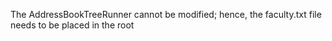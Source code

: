 The AddressBookTreeRunner cannot be modified; hence, the faculty.txt file needs to be placed in the root 